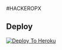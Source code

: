 #HACKEROPX

## Deploy
[![Deploy To Heroku](https://www.herokucdn.com/deploy/button.svg)](https://dashboard.heroku.com/Deploy?)

